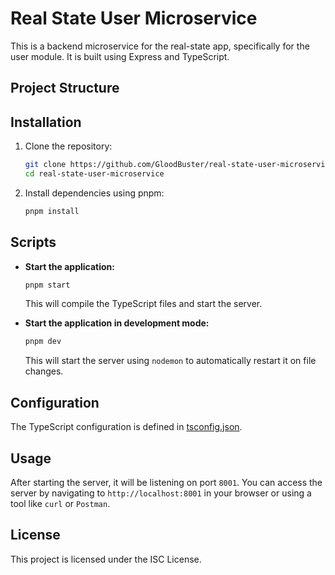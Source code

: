 # Real State User Microservice

This is a backend microservice for the real-state app, specifically for the user module. It is built using Express and TypeScript.

## Project Structure

## Installation

1. Clone the repository:

   ```sh
   git clone https://github.com/GloodBuster/real-state-user-microservice.git
   cd real-state-user-microservice
   ```

2. Install dependencies using pnpm:
   ```sh
   pnpm install
   ```

## Scripts

- **Start the application:**

  ```sh
  pnpm start
  ```

  This will compile the TypeScript files and start the server.

- **Start the application in development mode:**
  ```sh
  pnpm dev
  ```
  This will start the server using `nodemon` to automatically restart it on file changes.

## Configuration

The TypeScript configuration is defined in [tsconfig.json](http://_vscodecontentref_/6).

## Usage

After starting the server, it will be listening on port `8001`. You can access the server by navigating to `http://localhost:8001` in your browser or using a tool like `curl` or `Postman`.

## License

This project is licensed under the ISC License.
